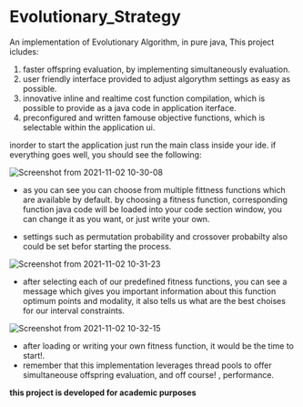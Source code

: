 # Evolutionary_Strategy
An implementation of Evolutionary Algorithm, in pure java,
This project icludes:
1. faster offspring evaluation, by implementing simultaneously evaluation.
2. user friendly interface provided to adjust algorythm settings as easy as possible.
3. innovative inline and realtime cost function compilation, which is possible to provide as a java code in application iterface. 
4. preconfigured and written famouse objective functions, which is selectable within the application ui. 

inorder to start the application just run the main class inside your ide. if everything goes well, you should see the following:


![Screenshot from 2021-11-02 10-30-08](https://user-images.githubusercontent.com/19612313/139800694-33edaaca-2a79-4704-b57f-0035eb65aa86.png)

* as you can see you can choose from multiple fittness functions which are available by default. by choosing a fitness function, corresponding function java code will be loaded into your code section window, you can change it as you want, or just write your own. 

* settings such as permutation probability and crossover probabilty also could be set befor starting the process.

![Screenshot from 2021-11-02 10-31-23](https://user-images.githubusercontent.com/19612313/139800724-1f5f0c1f-eafb-4641-8be7-b7c370d35415.png)

* after selecting each of our predefined fitness functions, you can see a message which gives you important information about this function optimum points and modality, it also tells us what are the best choises for our interval constraints.

![Screenshot from 2021-11-02 10-32-15](https://user-images.githubusercontent.com/19612313/139800748-2e3cd791-1fa3-4eec-82b6-8b6f6aff87fc.png)

* after loading or writing your own fitness function, it would be the time to start!. 
* remember that this implementation leverages thread pools to offer simultaneouse offspring evaluation, and off course! , performance. 

**this project is developed for academic purposes**
